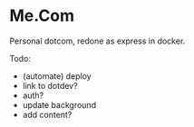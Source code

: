 # Me.Com

Personal dotcom, redone as express in docker.

Todo:
* (automate) deploy
* link to dotdev?
* auth?
* update background
* add content?
